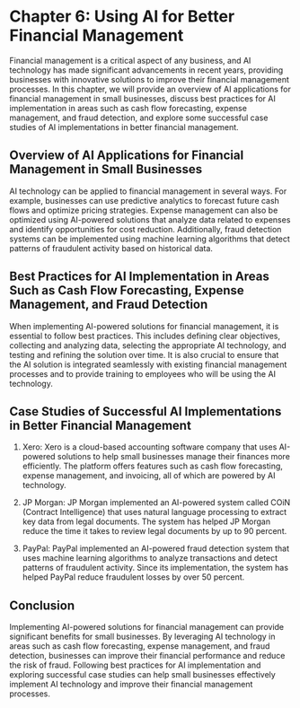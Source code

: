 Chapter 6: Using AI for Better Financial Management
===================================================

Financial management is a critical aspect of any business, and AI technology has made significant advancements in recent years, providing businesses with innovative solutions to improve their financial management processes. In this chapter, we will provide an overview of AI applications for financial management in small businesses, discuss best practices for AI implementation in areas such as cash flow forecasting, expense management, and fraud detection, and explore some successful case studies of AI implementations in better financial management.

Overview of AI Applications for Financial Management in Small Businesses
------------------------------------------------------------------------

AI technology can be applied to financial management in several ways. For example, businesses can use predictive analytics to forecast future cash flows and optimize pricing strategies. Expense management can also be optimized using AI-powered solutions that analyze data related to expenses and identify opportunities for cost reduction. Additionally, fraud detection systems can be implemented using machine learning algorithms that detect patterns of fraudulent activity based on historical data.

Best Practices for AI Implementation in Areas Such as Cash Flow Forecasting, Expense Management, and Fraud Detection
--------------------------------------------------------------------------------------------------------------------

When implementing AI-powered solutions for financial management, it is essential to follow best practices. This includes defining clear objectives, collecting and analyzing data, selecting the appropriate AI technology, and testing and refining the solution over time. It is also crucial to ensure that the AI solution is integrated seamlessly with existing financial management processes and to provide training to employees who will be using the AI technology.

Case Studies of Successful AI Implementations in Better Financial Management
----------------------------------------------------------------------------

1. Xero: Xero is a cloud-based accounting software company that uses AI-powered solutions to help small businesses manage their finances more efficiently. The platform offers features such as cash flow forecasting, expense management, and invoicing, all of which are powered by AI technology.

2. JP Morgan: JP Morgan implemented an AI-powered system called COiN (Contract Intelligence) that uses natural language processing to extract key data from legal documents. The system has helped JP Morgan reduce the time it takes to review legal documents by up to 90 percent.

3. PayPal: PayPal implemented an AI-powered fraud detection system that uses machine learning algorithms to analyze transactions and detect patterns of fraudulent activity. Since its implementation, the system has helped PayPal reduce fraudulent losses by over 50 percent.

Conclusion
----------

Implementing AI-powered solutions for financial management can provide significant benefits for small businesses. By leveraging AI technology in areas such as cash flow forecasting, expense management, and fraud detection, businesses can improve their financial performance and reduce the risk of fraud. Following best practices for AI implementation and exploring successful case studies can help small businesses effectively implement AI technology and improve their financial management processes.
